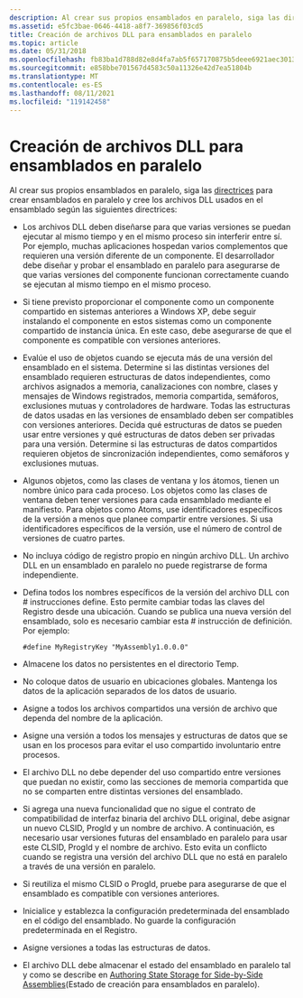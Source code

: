 ```yaml
---
description: Al crear sus propios ensamblados en paralelo, siga las directrices para crear ensamblados en paralelo.
ms.assetid: e5fc3bae-0646-4418-a8f7-369856f03cd5
title: Creación de archivos DLL para ensamblados en paralelo
ms.topic: article
ms.date: 05/31/2018
ms.openlocfilehash: fb83ba1d788d82e8d4fa7ab5f657170875b5deee6921aec3013406328dc2fcf8
ms.sourcegitcommit: e858bbe701567d4583c50a11326e42d7ea51804b
ms.translationtype: MT
ms.contentlocale: es-ES
ms.lasthandoff: 08/11/2021
ms.locfileid: "119142458"
---
```

# <a name="authoring-dlls-for-side-by-side-assemblies"></a>Creación de archivos DLL para ensamblados en paralelo

Al crear sus propios ensamblados en paralelo, siga las [directrices](guidelines-for-creating-side-by-side-assemblies.md) para crear ensamblados en paralelo y cree los archivos DLL usados en el ensamblado según las siguientes directrices:

-   Los archivos DLL deben diseñarse para que varias versiones se puedan ejecutar al mismo tiempo y en el mismo proceso sin interferir entre sí. Por ejemplo, muchas aplicaciones hospedan varios complementos que requieren una versión diferente de un componente. El desarrollador debe diseñar y probar el ensamblado en paralelo para asegurarse de que varias versiones del componente funcionan correctamente cuando se ejecutan al mismo tiempo en el mismo proceso.

-   Si tiene previsto proporcionar el componente como un componente compartido en sistemas anteriores a Windows XP, debe seguir instalando el componente en estos sistemas como un componente compartido de instancia única. En este caso, debe asegurarse de que el componente es compatible con versiones anteriores.

-   Evalúe el uso de objetos cuando se ejecuta más de una versión del ensamblado en el sistema. Determine si las distintas versiones del ensamblado requieren estructuras de datos independientes, como archivos asignados a memoria, canalizaciones con nombre, clases y mensajes de Windows registrados, memoria compartida, semáforos, exclusiones mutuas y controladores de hardware. Todas las estructuras de datos usadas en las versiones de ensamblado deben ser compatibles con versiones anteriores. Decida qué estructuras de datos se pueden usar entre versiones y qué estructuras de datos deben ser privadas para una versión. Determine si las estructuras de datos compartidos requieren objetos de sincronización independientes, como semáforos y exclusiones mutuas.

-   Algunos objetos, como las clases de ventana y los átomos, tienen un nombre único para cada proceso. Los objetos como las clases de ventana deben tener versiones para cada ensamblado mediante el manifiesto. Para objetos como Atoms, use identificadores específicos de la versión a menos que planee compartir entre versiones. Si usa identificadores específicos de la versión, use el número de control de versiones de cuatro partes.

-   No incluya código de registro propio en ningún archivo DLL. Un archivo DLL en un ensamblado en paralelo no puede registrarse de forma independiente.

-   Defina todos los nombres específicos de la versión del archivo DLL con \# instrucciones define. Esto permite cambiar todas las claves del Registro desde una ubicación. Cuando se publica una nueva versión del ensamblado, solo es necesario cambiar esta \# instrucción de definición. Por ejemplo:

    `#define MyRegistryKey "MyAssembly1.0.0.0"`

-   Almacene los datos no persistentes en el directorio Temp.

-   No coloque datos de usuario en ubicaciones globales. Mantenga los datos de la aplicación separados de los datos de usuario.

-   Asigne a todos los archivos compartidos una versión de archivo que dependa del nombre de la aplicación.

-   Asigne una versión a todos los mensajes y estructuras de datos que se usan en los procesos para evitar el uso compartido involuntario entre procesos.

-   El archivo DLL no debe depender del uso compartido entre versiones que puedan no existir, como las secciones de memoria compartida que no se comparten entre distintas versiones del ensamblado.

-   Si agrega una nueva funcionalidad que no sigue el contrato de compatibilidad de interfaz binaria del archivo DLL original, debe asignar un nuevo CLSID, ProgId y un nombre de archivo. A continuación, es necesario usar versiones futuras del ensamblado en paralelo para usar este CLSID, ProgId y el nombre de archivo. Esto evita un conflicto cuando se registra una versión del archivo DLL que no está en paralelo a través de una versión en paralelo.

-   Si reutiliza el mismo CLSID o ProgId, pruebe para asegurarse de que el ensamblado es compatible con versiones anteriores.

-   Inicialice y establezca la configuración predeterminada del ensamblado en el código del ensamblado. No guarde la configuración predeterminada en el Registro.

-   Asigne versiones a todas las estructuras de datos.

-   El archivo DLL debe almacenar el estado del ensamblado en paralelo tal y como se describe en [Authoring State Storage for Side-by-Side Assemblies](authoring-state-storage-for-side-by-side-assemblies.md)(Estado de creación para ensamblados en paralelo).

 

 



